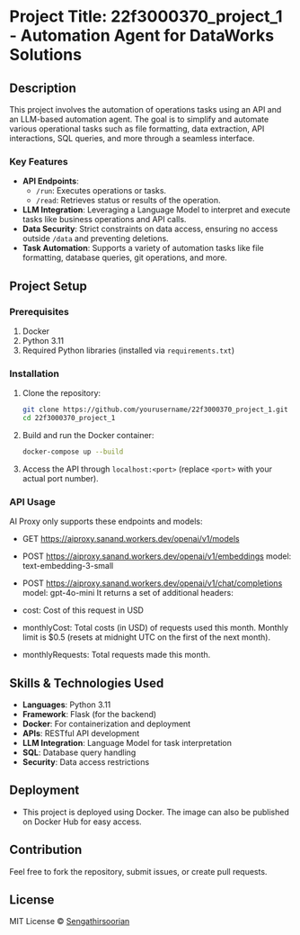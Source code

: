 
# Project Title: 22f3000370_project_1 - Automation Agent for DataWorks Solutions


## Description

This project involves the automation of operations tasks using an API and an LLM-based automation agent. The goal is to simplify and automate various operational tasks such as file formatting, data extraction, API interactions, SQL queries, and more through a seamless interface.

### Key Features
- **API Endpoints**: 
  - `/run`: Executes operations or tasks.
  - `/read`: Retrieves status or results of the operation.
- **LLM Integration**: Leveraging a Language Model to interpret and execute tasks like business operations and API calls.
- **Data Security**: Strict constraints on data access, ensuring no access outside `/data` and preventing deletions.
- **Task Automation**: Supports a variety of automation tasks like file formatting, database queries, git operations, and more.

## Project Setup

### Prerequisites

1. Docker
2. Python 3.11
3. Required Python libraries (installed via `requirements.txt`)

### Installation

1. Clone the repository:

   ```bash
   git clone https://github.com/yourusername/22f3000370_project_1.git
   cd 22f3000370_project_1
   ```

2. Build and run the Docker container:

   ```bash
   docker-compose up --build
   ```

3. Access the API through `localhost:<port>` (replace `<port>` with your actual port number).

### API Usage

AI Proxy only supports these endpoints and models:

- GET https://aiproxy.sanand.workers.dev/openai/v1/models
- POST https://aiproxy.sanand.workers.dev/openai/v1/embeddings
model: text-embedding-3-small
- POST https://aiproxy.sanand.workers.dev/openai/v1/chat/completions
model: gpt-4o-mini
It returns a set of additional headers:

- cost: Cost of this request in USD
- monthlyCost: Total costs (in USD) of requests used this month. Monthly limit is $0.5 (resets at midnight UTC on the first of the next month).
- monthlyRequests: Total requests made this month.

## Skills & Technologies Used

- **Languages**: Python 3.11
- **Framework**: Flask (for the backend)
- **Docker**: For containerization and deployment
- **APIs**: RESTful API development
- **LLM Integration**: Language Model for task interpretation
- **SQL**: Database query handling
- **Security**: Data access restrictions

## Deployment

- This project is deployed using Docker. The image can also be published on Docker Hub for easy access.

## Contribution

Feel free to fork the repository, submit issues, or create pull requests.

## License

MIT License © [Sengathirsoorian](https://github.com/Sengathirsoorian)

